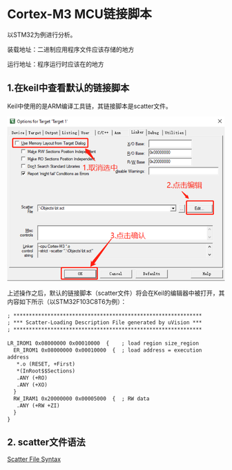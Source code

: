 # Cortex-M3 MCU链接脚本

以STM32为例进行分析。

装载地址：二进制应用程序文件应该存储的地方

运行地址：程序运行时应该在的地方

## 1.在keil中查看默认的链接脚本

Keil中使用的是ARM编译工具链，其链接脚本是scatter文件。

![](img/stm32_boot_from_sram_link_script.png)

上述操作之后，默认的链接脚本（scatter文件）将会在Keil的编辑器中被打开，其内容如下所示（以STM32F103C8T6为例）：

```
; *************************************************************
; *** Scatter-Loading Description File generated by uVision ***
; *************************************************************

LR_IROM1 0x08000000 0x00010000  {    ; load region size_region
  ER_IROM1 0x08000000 0x00010000  {  ; load address = execution address
   *.o (RESET, +First)
   *(InRoot$$Sections)
   .ANY (+RO)
   .ANY (+XO)
  }
  RW_IRAM1 0x20000000 0x00005000  {  ; RW data
   .ANY (+RW +ZI)
  }
}
```

## 2. scatter文件语法




[Scatter File Syntax](http://www.keil.com/support/man/docs/armlink/armlink_pge1362075650322.htm)
